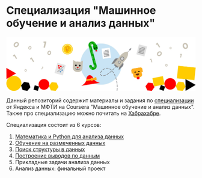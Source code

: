 # Специализация "Машинное обучение и анализ данных"
![](spec_logo.jpg)

Данный репозиторий содержит материалы и задания по [специализации](https://www.coursera.org/specializations/machine-learning-data-analysis) от Яндекса и МФТИ на Coursera "Машинное обучение и анализ данных". Также про специализацию можно почитать на [Хабрахабре](https://habrahabr.ru/company/yandex/blog/277427/).

Специализация состоит из 6 курсов:
  1. [Математика и Python для анализа данных](maths_and_python/README.md)
  2. [Обучение на размеченных данных](learning_on_labeled_data/README.md)
  3. [Поиск структуры в данных](search_a_data_structure/README.md)
  4. [Построение выводов по данным](stats_for_data_analysis/README.md)
  5. Прикладные задачи анализа данных
  6. Анализ данных: финальный проект
